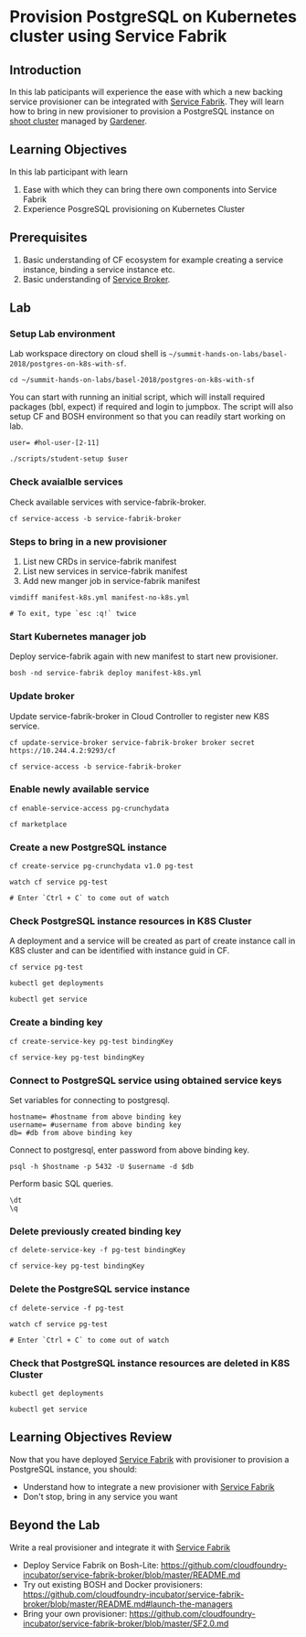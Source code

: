 # Provision PostgreSQL on Kubernetes cluster using Service Fabrik

## Introduction
In this lab paticipants will experience the ease with which a new backing service provisioner can be integrated with [Service Fabrik](https://github.com/cloudfoundry-incubator/service-fabrik-broker). They will learn how to bring in new provisioner to provision a PostgreSQL instance on [shoot cluster](https://kubernetes.io/blog/2018/05/17/gardener/) managed by [Gardener](https://gardener.cloud/).

## Learning Objectives
In this lab participant with learn
1. Ease with which they can bring there own components into Service Fabrik
2. Experience PosgreSQL provisioning on Kubernetes Cluster

## Prerequisites
1. Basic understanding of CF ecosystem for example creating a service instance, binding a service instance etc.
2. Basic understanding of [Service Broker](https://github.com/openservicebrokerapi/servicebroker).

## Lab
### Setup Lab environment
Lab workspace directory on cloud shell is ```~/summit-hands-on-labs/basel-2018/postgres-on-k8s-with-sf```.
```
cd ~/summit-hands-on-labs/basel-2018/postgres-on-k8s-with-sf
```

You can start with running an initial script, which will install required packages (bbl, expect) if required and login to jumpbox. The script will also setup CF and BOSH environment so that you can readily start working on lab. 
```
user= #hol-user-[2-11]
```
```
./scripts/student-setup $user
```

### Check avaialble services
Check available services with service-fabrik-broker.
```
cf service-access -b service-fabrik-broker
```

### Steps to bring in a new provisioner

1. List new CRDs in service-fabrik manifest
2. List new services  in service-fabrik manifest
3. Add new manger job in service-fabrik manifest
```
vimdiff manifest-k8s.yml manifest-no-k8s.yml
```
```
# To exit, type `esc :q!` twice 
```

### Start Kubernetes manager job
Deploy service-fabrik again with new manifest to start new provisioner.
```
bosh -nd service-fabrik deploy manifest-k8s.yml
```

### Update broker
Update service-fabrik-broker in Cloud Controller to register new K8S service.
```
cf update-service-broker service-fabrik-broker broker secret https://10.244.4.2:9293/cf
```
```
cf service-access -b service-fabrik-broker
```

### Enable newly available service
```
cf enable-service-access pg-crunchydata
```
```
cf marketplace
```

### Create a new PostgreSQL instance
```
cf create-service pg-crunchydata v1.0 pg-test
```
```
watch cf service pg-test
```
```
# Enter `Ctrl + C` to come out of watch
```

### Check PostgreSQL instance resources in K8S Cluster
A deployment and a service will be created as part of create instance call in K8S cluster and can be identified with instance guid in CF.
```
cf service pg-test
```
```
kubectl get deployments
```
```
kubectl get service
```

### Create a binding key
```
cf create-service-key pg-test bindingKey
```
```
cf service-key pg-test bindingKey
```

### Connect to PostgreSQL service using obtained service keys
Set variables for connecting to postgresql.
```
hostname= #hostname from above binding key
username= #username from above binding key
db= #db from above binding key
```
Connect to postgresql, enter password from above binding key.
```
psql -h $hostname -p 5432 -U $username -d $db
```
Perform basic SQL queries.
```
\dt
\q
```

### Delete previously created binding key
```
cf delete-service-key -f pg-test bindingKey
```
```
cf service-key pg-test bindingKey
```

### Delete the PostgreSQL service instance
```
cf delete-service -f pg-test
```
```
watch cf service pg-test
```
```
# Enter `Ctrl + C` to come out of watch
```

### Check that PostgreSQL instance resources are deleted in K8S Cluster
```
kubectl get deployments
```
```
kubectl get service
```

## Learning Objectives Review
Now that you have deployed [Service Fabrik](https://github.com/cloudfoundry-incubator/service-fabrik-broker) with provisioner to provision a PostgreSQL instance, you should:
* Understand how to integrate a new provisioner with [Service Fabrik](https://github.com/cloudfoundry-incubator/service-fabrik-broker)
* Don't stop, bring in any service you want

## Beyond the Lab
Write a real provisioner and integrate it with [Service Fabrik](https://github.com/cloudfoundry-incubator/service-fabrik-broker)
* Deploy Service Fabrik on Bosh-Lite: https://github.com/cloudfoundry-incubator/service-fabrik-broker/blob/master/README.md
* Try out existing BOSH and Docker provisioners: https://github.com/cloudfoundry-incubator/service-fabrik-broker/blob/master/README.md#launch-the-managers
* Bring your own provisioner: https://github.com/cloudfoundry-incubator/service-fabrik-broker/blob/master/SF2.0.md 
